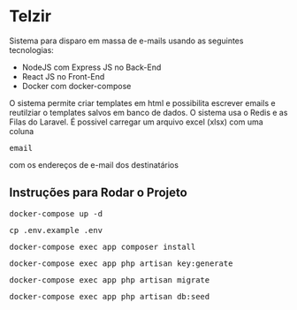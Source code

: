 # Telzir

Sistema para disparo em massa de e-mails usando as seguintes tecnologias:

<ul>
<li>NodeJS com Express JS no Back-End </li>
<li>React JS no Front-End</li>
<li>Docker com docker-compose</li>
</ul>

O sistema permite criar templates em html e possibilita escrever emails e reutilziar o templates salvos em banco de dados. O sistema usa o Redis e as Filas do Laravel. É possivel carregar um arquivo excel (xlsx) com uma coluna <pre>email</pre> com os endereços de e-mail dos destinatários

## Instruções para Rodar o Projeto

<pre>docker-compose up -d</pre>
<pre>cp .env.example .env</pre>
<pre>docker-compose exec app composer install</pre>
<pre>docker-compose exec app php artisan key:generate</pre>
<pre>docker-compose exec app php artisan migrate</pre>
<pre>docker-compose exec app php artisan db:seed</pre>
